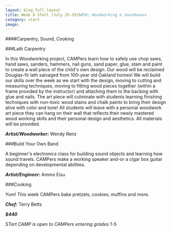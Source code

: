 ```yaml
---
layout: blog_full_layout
title: Week 6 STart (July 25-29)&#58; Woodworking & Soundwaves
category: start
image: 
---
```


####Carpentry, Sound, Cooking

###Lath Carpentry

In this Woodworking project, CAMPers learn how to safely use chop saws, hand saws, sanders, hammers, nail guns, sand paper, glue, stain and paint to create a wall piece of the child's own design. Our wood will be reclaimed Douglas-fir lath salvaged from 100-year old Oakland homes! We will build our skills over the week as we start with the design, moving to cutting and measuring techniques, moving to fitting wood pieces together (within a frame provided by the instructor) and attaching them to the backing with glue and nails. The art piece will culminate with students learning finishing techniques with non-toxic wood stains and chalk paints to bring their design alive with color and tone! All students will leave with a personal woodwork art piece they can hang on their wall that reflects their newly mastered wood working skills and their personal design and aesthetics. All materials will be provided. 

**_Artist/Woodworker:_** Wendy Renz


###Build Your Own Band

A beginner's electronics class for building sound objects and learning how sound travels. CAMPers make a working speaker and-or a cigar box guitar depending on developmental abilities.

**_Artist/Engineer:_** Ammo Eisu

 
###Cooking

Yum! This week CAMPers bake pretzels, cookies, muffins and more.  

**_Chef:_** Terry Betts

**_$440_**

*STart CAMP is open to CAMPers entering grades 1-5*
